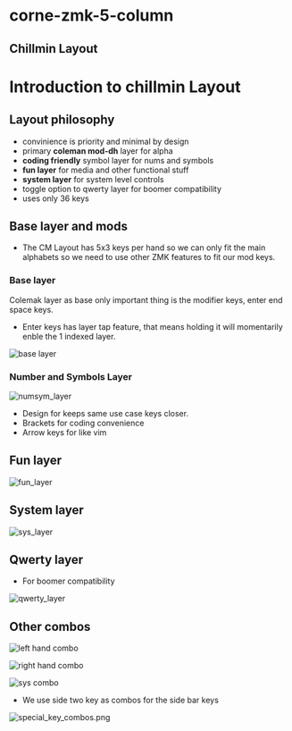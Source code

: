 # corne-zmk-5-column

## Chillmin Layout

# Introduction to chillmin Layout

## Layout philosophy

- convinience is priority and minimal by design
- primary **coleman mod-dh** layer for alpha
- **coding friendly** symbol layer for nums and symbols
- **fun layer** for media and other functional stuff
- **system layer** for system level controls
- toggle option to qwerty layer for boomer compatibility
- uses only 36 keys

## Base layer and mods

- The CM Layout has 5x3 keys per hand so we can only fit
  the main alphabets so we need to use other ZMK features to fit our mod keys.

### Base layer

Colemak layer as base only important thing is the modifier keys, enter end space keys.

- Enter keys has layer tap feature, that means holding it will momentarily enble the 1 indexed layer.

![base layer](docs/chillmin/layer0.png)

### Number and Symbols Layer

![numsym_layer](docs/chillmin/layer1.png)

- Design for keeps same use case keys closer.
- Brackets for coding convenience
- Arrow keys for like vim

## Fun layer

![fun_layer](docs/chillmin/layer2.png)

## System layer

![sys_layer](docs/chillmin/layer3.png)

## Qwerty layer

- For boomer compatibility

![qwerty_layer](docs/chillmin/layer4.png)

## Other combos

![left hand combo](docs/chillmin/combo_l.png)

![right hand combo](docs/chillmin/combo_r.png)

![sys combo](docs/chillmin/combo2.png)

- We use side two key as combos for the side bar keys

![special_key_combos.png](docs/chillmin/combo1.png)
